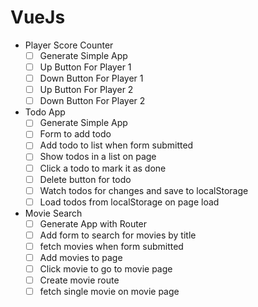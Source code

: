 # VueJs
 
* Player Score Counter
  * [ ] Generate Simple App
  * [ ] Up Button For Player 1
  * [ ] Down Button For Player 1
  * [ ] Up Button For Player 2
  * [ ] Down Button For Player 2
* Todo App
  * [ ] Generate Simple App
  * [ ] Form to add todo
  * [ ] Add todo to list when form submitted
  * [ ] Show todos in a list on page
  * [ ] Click a todo to mark it as done
  * [ ] Delete button for todo
  * [ ] Watch todos for changes and save to localStorage
  * [ ] Load todos from localStorage on page load
* Movie Search
  * [ ] Generate App with Router
  * [ ] Add form to search for movies by title
  * [ ] fetch movies when form submitted
  * [ ] Add movies to page
  * [ ] Click movie to go to movie page
  * [ ] Create movie route
  * [ ] fetch single movie on movie page
